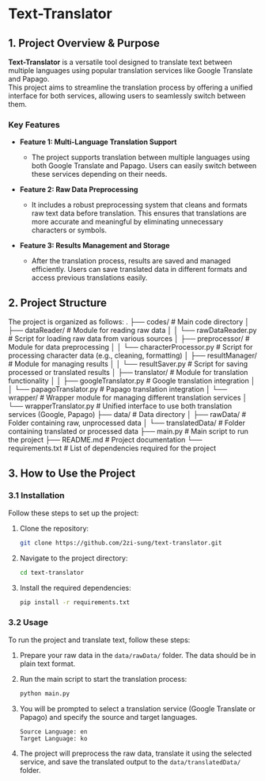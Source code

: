 # Text-Translator

## 1. Project Overview & Purpose

**Text-Translator** is a versatile tool designed to translate text between multiple languages using popular translation services like Google Translate and Papago.  
This project aims to streamline the translation process by offering a unified interface for both services, allowing users to seamlessly switch between them.

### Key Features
- **Feature 1: Multi-Language Translation Support**
  - The project supports translation between multiple languages using both Google Translate and Papago. Users can easily switch between these services depending on their needs.
  
- **Feature 2: Raw Data Preprocessing**
  - It includes a robust preprocessing system that cleans and formats raw text data before translation. This ensures that translations are more accurate and meaningful by eliminating unnecessary characters or symbols.

- **Feature 3: Results Management and Storage**
  - After the translation process, results are saved and managed efficiently. Users can save translated data in different formats and access previous translations easily.

## 2. Project Structure

The project is organized as follows:
.
├── codes/                         # Main code directory
│   ├── dataReader/                # Module for reading raw data
│   │   └── rawDataReader.py       # Script for loading raw data from various sources
│   ├── preprocessor/              # Module for data preprocessing
│   │   └── characterProcessor.py  # Script for processing character data (e.g., cleaning, formatting)
│   ├── resultManager/             # Module for managing results
│   │   └── resultSaver.py         # Script for saving processed or translated results
│   ├── translator/                # Module for translation functionality
│   │   ├── googleTranslator.py    # Google translation integration
│   │   └── papagoTranslator.py    # Papago translation integration
│   └── wrapper/                   # Wrapper module for managing different translation services
│       └── wrapperTranslator.py   # Unified interface to use both translation services (Google, Papago)
├── data/                          # Data directory
│   ├── rawData/                   # Folder containing raw, unprocessed data
│   └── translatedData/            # Folder containing translated or processed data
├── main.py                        # Main script to run the project
├── README.md                      # Project documentation
└── requirements.txt               # List of dependencies required for the project

## 3. How to Use the Project

### 3.1 Installation

Follow these steps to set up the project:

1. Clone the repository:
    ```bash
    git clone https://github.com/2zi-sung/text-translator.git
    ```

2. Navigate to the project directory:
    ```bash
    cd text-translator
    ```

3. Install the required dependencies:
    ```bash
    pip install -r requirements.txt
    ```

### 3.2 Usage

To run the project and translate text, follow these steps:

1. Prepare your raw data in the `data/rawData/` folder. The data should be in plain text format.

2. Run the main script to start the translation process:
    ```bash
    python main.py
    ```

3. You will be prompted to select a translation service (Google Translate or Papago) and specify the source and target languages.
    ```
    Source Language: en
    Target Language: ko
    ```

4. The project will preprocess the raw data, translate it using the selected service, and save the translated output to the `data/translatedData/` folder.